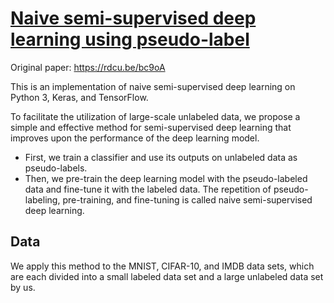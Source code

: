 # [Naive semi-supervised deep learning using pseudo-label](https://doi.org/10.1007/s12083-018-0702-9)
Original paper: https://rdcu.be/bc9oA

This is an implementation of naive semi-supervised deep learning on Python 3, Keras, and TensorFlow. 

To facilitate the utilization of large-scale unlabeled data, we propose a simple and effective method for semi-supervised deep learning that improves upon the performance of the deep learning model. 
* First, we train a classifier and use its outputs on unlabeled data as pseudo-labels. 
* Then, we pre-train the deep learning model with the pseudo-labeled data and fine-tune it with the labeled data. 
The repetition of pseudo-labeling, pre-training, and fine-tuning is called naive semi-supervised deep learning. 

## Data
We apply this method to the MNIST, CIFAR-10, and IMDB data sets, which are each divided into a small labeled data set and a large unlabeled data set by us. 

